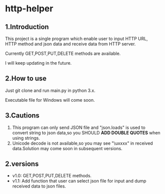 # http-helper

## 1.Introduction

This project is a single program which enable user to input HTTP URL, HTTP method and json data and receive data from HTTP server.

Currently GET,POST,PUT,DELETE methods are available.

I will keep updating in the future.

## 2.How to use

Just git clone and run main.py in python 3.x.

Executable file for Windows will come soon.

## 3.Cautions

1. This program can only send JSON file and "json.loads" is used to convert string to json data,so you SHOULD **ADD DOUBLE QUOTES** when using strings.
2. Unicode decode is not available,so you may see "\uxxxx" in received data.Solution may come soon in subsequent versions.

## 2.versions

* v1.0: GET,POST,PUT,DELETE methods.
* v1.1: Add function that user can select json file for input and dump received data to json files.
